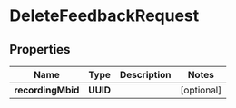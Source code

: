 

# DeleteFeedbackRequest


## Properties

| Name | Type | Description | Notes |
|------------ | ------------- | ------------- | -------------|
|**recordingMbid** | **UUID** |  |  [optional] |



